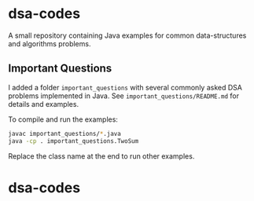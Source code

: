 # dsa-codes

A small repository containing Java examples for common data-structures and algorithms problems.

## Important Questions

I added a folder `important_questions` with several commonly asked DSA problems implemented in Java. See `important_questions/README.md` for details and examples.

To compile and run the examples:

```bash
javac important_questions/*.java
java -cp . important_questions.TwoSum
```

Replace the class name at the end to run other examples.
# dsa-codes
